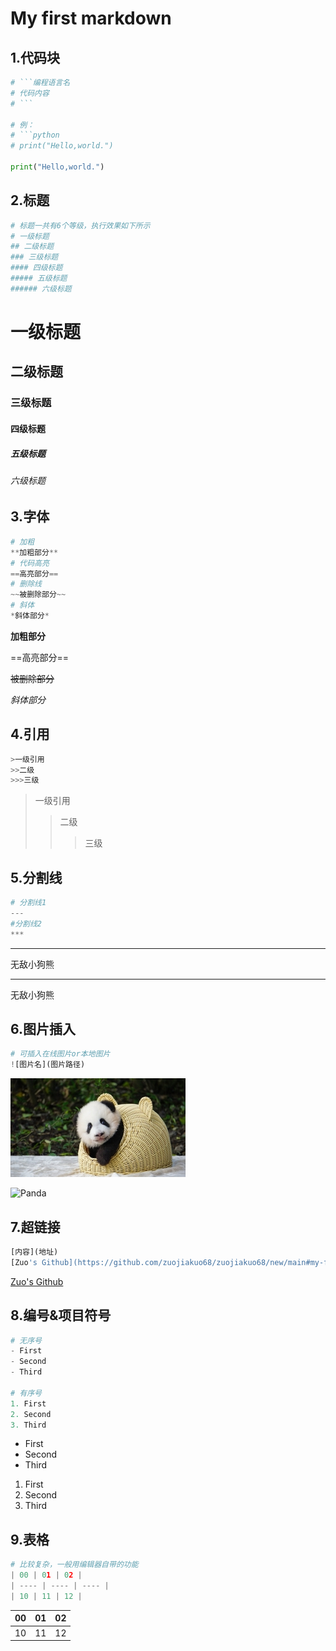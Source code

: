 # My first markdown
## 1.代码块
```python
# ```编程语言名
# 代码内容
# ```

# 例：
# ```python
# print("Hello,world.")

print("Hello,world.")
```
## 2.标题
```python
# 标题一共有6个等级，执行效果如下所示
# 一级标题
## 二级标题
### 三级标题
#### 四级标题
##### 五级标题
###### 六级标题
```
# 一级标题
## 二级标题
### 三级标题
#### 四级标题
##### 五级标题
###### 六级标题

## 3.字体
```python
# 加粗
**加粗部分**
# 代码高亮
==高亮部分==
# 删除线
~~被删除部分~~
# 斜体
*斜体部分*
```
**加粗部分**

==高亮部分==

~~被删除部分~~

*斜体部分*
## 4.引用
```python
>一级引用
>>二级
>>>三级
```
>一级引用
>>二级
>>>三级
## 5.分割线
```python
# 分割线1
---
#分割线2
***
```
---
无敌小狗熊
***
无敌小狗熊
## 6.图片插入
```python
# 可插入在线图片or本地图片
![图片名](图片路径)
```
![小熊猫](test.jpg)

![Panda](https://i.ytimg.com/vi/xn23w7YGVaI/sddefault.jpg)
## 7.超链接
```python
[内容](地址)
[Zuo's Github](https://github.com/zuojiakuo68/zuojiakuo68/new/main#my-first-markdown)
```
[Zuo's Github](https://github.com/zuojiakuo68/zuojiakuo68/new/main#my-first-markdown)
## 8.编号&项目符号
```python
# 无序号
- First
- Second
- Third

# 有序号
1. First
2. Second
3. Third
```
- First
- Second
- Third
1. First
2. Second
3. Third
## 9.表格
```python
# 比较复杂，一般用编辑器自带的功能
| 00 | 01 | 02 |
| ---- | ---- | ---- |
| 10 | 11 | 12 |
```
| 00 | 01 | 02 |
| ---- | ---- | ---- |
| 10 | 11 | 12 |

